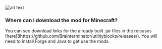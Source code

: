 ![alt text](https://repository-images.githubusercontent.com/489147178/c1518052-65e0-48da-8348-a3159c5cac90)

### Where can I download the mod for Minecraft?
You can see download links for the already built .jar files in the releases [here]8https://github.com/Brainterminator/utilityblocks/releases/). 
You will need to install Forge and Java to get use the mods.
